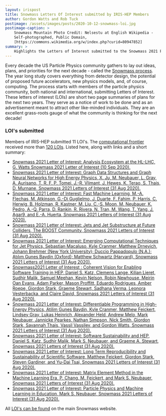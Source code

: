 ```yaml
---
layout: irispost
title: Snowmass Letters Of Interest submitted by IRIS-HEP Members
author: Gordon Watts and Rob Tuck
postimage: /assets/images/posts/2020-10-12-snowmass-loi.jpg
postimage-caption: >
    Snowmass Mountain Photo Credit: Nelsestu at English Wikipedia -
    Self-photographed, Public Domain,
    [https://commons.wikimedia.org/w/index.php?curid=80947852]
summary: >
    Highlights the Letters of Interest submitted to the Snowmass 2021 Process.
---
```


Every decade the US Particle Physics community gathers to lay out ideas, plans, and priorities for the next decade - called the [Snowmass process](https://snowmass21.org/start). The year long study covers everything from detector design, the potential of proposed future accelerators, new physics models, and, of course, computing. The process starts with members of the particle physics community, both national and international, submitting Letters of Interest. These letters of interest (LOIs) are short two page summaries of plans for the next two years. They serve as a notice of work to be done and as an advertisement meant to attract other like-minded individuals. They are an excellent grass-roots gauge of what the community is thinking for the next decade!

### LOI's submitted

Members of IRIS-HEP submitted 11 LOI's. The [computational frontier](https://snowmass21.org/computational/start) received more than [120 LOIs](https://www.snowmass21.org/docs/files/?dir=summaries/CompF). Listed here, along with links and a short summary:

- [Snowmass 2021 Letter of Interest: Analysis Ecosystem at the HL-LHC, G. Watts Snowmass 2021 Letter of Interest (10 Sep 2020).](https://www.snowmass21.org/docs/files/summaries/CompF/SNOWMASS21-CompF5_CompF7_Gordon_Watts-136.pdf)
- [Snowmass 2021 Letter of Interest: Graph Data Structures and Graph Neural Networks for High Energy Physics, X. Ju, M. Neubauer, L. Gray, A. Aurisano, T. R. F. P. Tomei, J.-R. Vlimant, J. Hewes, K. Terao, S. Thais, D. Murnane, Snowmass 2021 Letters of Interest (31 Aug 2020).](https://www.snowmass21.org/docs/files/summaries/CompF/SNOWMASS21-CompF3_CompF0-118.pdf)
- [Snowmass 2021 Letter of Interest: Fast Machine Learning, M.-A. Flechas, M. Atkinson, G.-Di Guglielmo, J. Duarte, F. Fahim, P. Harris, C. Herwig, B. Holzman, R. Kastner, M. Liu, C.-S. Moon, M. Neubauer, K. Pedro, A.-Q. Parra, D. Rankin, R. Rivera, N. Tran, M. Wang, T. Yang, J. Agar9, and E.-A. Huerta, Snowmass 2021 Letters of Interest (31 Aug 2020).](https://www.snowmass21.org/docs/files/summaries/CompF/SNOWMASS21-CompF3_CompF0-IF4_IF7-128.pdf)
- [Snowmass 2021 Letter of Interest: Jets and Jet Substructure at Future Colliders, The BOOST Community, Snowmass 2021 Letters of Interest (31 Aug 2020).](https://www.snowmass21.org/docs/files/summaries/EF/SNOWMASS21-EF5_EF7-TF7_TF0-IF6_IF3-CompF3_CompF0_Ben_Nachman-140.pdf)
- [Snowmass 2021 Letter of Interest: Emerging Computational Techniques for Jet Physics, Sebastian Macaluso, Kyle Cranmer, Matthew Drnevich, Johann Brehmer (New York University); Duccio Pappadopulo (N.A.); Atılım Gunes Baydin (Oxford); Matthew Schwartz (Harvard), Snowmass 2021 Letters of Interest (31 Aug 2020).](https://www.snowmass21.org/docs/files/summaries/CompF/SNOWMASS21-CompF2_CompF3-EF8_EF5_Kyle_Cranmer-046.pdf)
- [Snowmass2021 Letter of Interest : Coherent Vision for Enabling Software Training in HEP, Daniel S. Katz, Clemens Lange, Kilian Lieret, Sudhir Malik, Samuel Meehan, Kevin Nelson, Robin Newhouse, Meirin Oan Evans, Adam Parker, Mason Proffitt, Eduardo Rodrigues, Amber Roepe, Giordon Stark, Graeme Stewart, Sadhana Verma, Leonora Vesterbacka, and Claire David, Snowmass 2021 Letters of Interest (31 Aug 2020).](https://www.snowmass21.org/docs/files/summaries/CommF/SNOWMASS21-CommF4_CommF0-CompF0_CompF0_Samuel_Meehan-030.pdf)
- [Snowmass 2021 Letter of Interest: Differentiable Programming in High-Energy Physics, Atilim Gunes Baydin, Kyle Cranmer, Matthew Feickert, Lindsey Gray, Lukas Heinrich, Alexander Held, Andrew Melo, Mark Neubauer, Jannicke Pearkes, Nathan Simpson, Nick Smith, Giordon Stark, Savannah Thais, Vassil Vassilev, and Gordon Watts, Snowmass 2021 Letters of Interest (31 Aug 2020).](https://www.snowmass21.org/docs/files/summaries/CompF/SNOWMASS21-CompF5_CompF3_Gordon_Watts-046.pdf)
- [Snowmass 2021 Letter of Interest: Software Sustainability and HEP, Daniel S. Katz, Sudhir Malik, Mark S. Neubauer, and Graeme A. Stewart, Snowmass 2021 Letters of Interest (31 Aug 2020).](https://www.snowmass21.org/docs/files/summaries/CommF/SNOWMASS21-CommF0_CommF4-CompF0_CompF7_DanielSKatz-038.pdf)
- [Snowmass 2021 Letter of Interest: Long Term Reproducibility and Sustainability of Scientific Software, Matthew Feickert, Giordon Stark, Steven Gardiner, and Yu-Dai Tsai, Snowmass 2021 Letters of Interest (31 Aug 2020).](https://www.snowmass21.org/docs/files/summaries/CompF/SNOWMASS21-CompF7_CompF0_Matthew_Feickert-107.pdf)
- [Snowmass 2021 Letter of Interest: Matrix Element Method in the Machine Learning Era, P. Chang, M. Feickert, and Mark S. Neubauer, Snowmass 2021 Letters of Interest (31 Aug 2020).](https://www.snowmass21.org/docs/files/summaries/CompF/SNOWMASS21-CompF3_CompF5-EF0_EF0_Mark_Neubauer-121.pdf)
- [Snowmass 2021 Letter of Interest: Particle Physics and Machine Learning in Education, Mark S. Neubauer, Snowmass 2021 Letters of Interest (31 Aug 2020).](https://www.snowmass21.org/docs/files/summaries/CompF/SNOWMASS21-CompF3_CompF0-CommF0_CommF0_Mark_Neubauer-130.pdf)

All [LOI's can be found](https://www.snowmass21.org/docs/files/?dir=summaries/) on the main Snowmass website.

